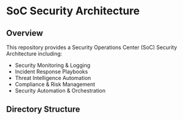 # SoC Security Architecture

## Overview
This repository provides a Security Operations Center (SoC) Security Architecture including:
- Security Monitoring & Logging
- Incident Response Playbooks
- Threat Intelligence Automation
- Compliance & Risk Management
- Security Automation & Orchestration

## Directory Structure
